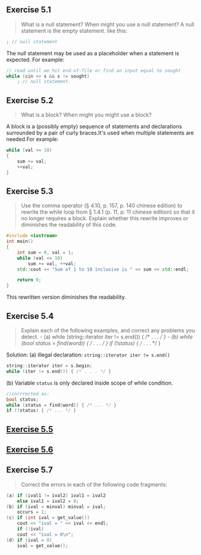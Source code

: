 ## Exercise 5.1
>What is a null statement? When might you use a null statement?
A null statement is the empty statement. like this:
```cpp
; // null statement
```
The null statement may be used as a placeholder when a statement is expected. For example:
```cpp
// read until we hit end-of-file or find an input equal to sought
while (cin >> s && s != sought)
    ; // null statement.
```

## Exercise 5.2
>What is a block? When might you might use a block?

A block is a (possibly empty) sequence of statements and declarations surrounded by a pair of curly braces.It's used when multiple statements are needed.For example:
```cpp
while (val <= 10)
{
    sum += val;
    ++val;
}
```
## Exercise 5.3
>Use the comma operator (§ 4.10, p. 157, p. 140 chinese edition) to rewrite the while loop from § 1.4.1 (p. 11, p. 11 chinese edition) so that it no longer requires a block. Explain whether this rewrite improves or diminishes the readability of this code.

```cpp
#include <iostream>
int main()
{
    int sum = 0, val = 1;
    while (val <= 10)
        sum += val, ++val;
    std::cout << "Sum of 1 to 10 inclusive is " << sum << std::endl;

    return 0;
}
```
This rewritten version diminishes the readability. 
## Exercise 5.4
>Explain each of the following examples, and correct any problems you detect.
    - (a) while (string::iterator iter != s.end()) { /* . . . */ }
    - (b) while (bool status = find(word)) { /* . . . */ } if (!status) { /* . . . */ }

Solution:
(a) illegal declaration: `string::iterator iter != s.end()`
```cpp
string::iterator iter = s.begin;
while (iter != s.end()) { /* . . . */ }
```

(b)  Variable `status` is only declared inside scope of while condition.
```cpp
//corrrected as:
bool status;
while (status = find(word)) { /* ... */ }
if (!status) { /* ... */ }
```  
## [Exercise 5.5](ex5_5.cpp)
## [Exercise 5.6](ex5_6.cpp)
## Exercise 5.7
>Correct the errors in each of the following code fragments:
```cpp
(a) if (ival1 != ival2) ival1 = ival2
    else ival1 = ival2 = 0;
(b) if (ival < minval) minval = ival;
    occurs = 1;
(c) if (int ival = get_value())
    cout << "ival = " << ival << endl;
    if (!ival)
    cout << "ival = 0\n";
(d) if (ival = 0)
    ival = get_value();
```